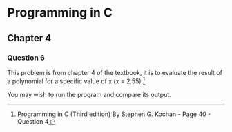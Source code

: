 # Programming in C
## Chapter 4

### Question 6

This problem is from chapter 4 of the textbook, it is to evaluate the result of a polynomial for a specific value of x (x = 2.55).[^1]

You may wish to run the program and compare its output.

[^1]: Programming in C (Third edition) By Stephen G. Kochan - Page 40 - Question 4